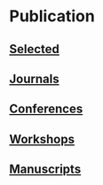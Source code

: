 # Publication

## [Selected](./Selected)

## [Journals](./Journals)

## [Conferences](./Conferences)

## [Workshops](./Workshops)

## [Manuscripts](./Manuscripts)
